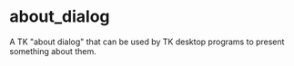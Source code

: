 # about_dialog
A TK "about dialog" that can be used by TK desktop programs to present something about them.
